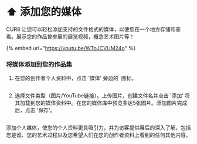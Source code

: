 # ⬆️ 添加您的媒体

CUR8 让您可以轻松添加支持的文件格式的媒体，以便您在一个地方存储和查看。展示您的作品曾参展的展览视频，概念艺术图片等！

{% embed url="https://youtu.be/WToJCVUM24o" %}

### 将媒体添加到您的作品集

1. 在您的创作者个人资料中，点击 '媒体' 旁边的 <img src="../.gitbook/assets/Screenshot 2024-07-09 at 14.25.39.png" alt="" data-size="line"> 图标。

<figure><img src="../.gitbook/assets/Screenshot 2025-03-11 at 11.08.39.png" alt=""><figcaption></figcaption></figure>

2. 选择文件类型（图片/YouTube链接）。上传图片，创建文件名并点击 '添加' 将其加载到您的媒体资料中。在您的媒体库中预览多达5张图片。添加图片完成后，点击 '保存'。

<figure><img src="../.gitbook/assets/Screenshot 2025-03-11 at 11.09.34.png" alt=""><figcaption></figcaption></figure>

添加个人媒体，使您的个人资料更具吸引力，并为访客提供幕后的深入了解，包括您是谁、您的艺术过程以及您希望人们在您的创作者资料上看到的任何其他内容。